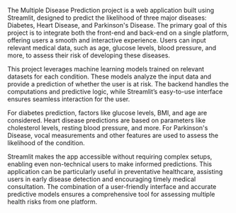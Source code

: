 The Multiple Disease Prediction project is a web application built using Streamlit, designed to predict the likelihood of three major diseases: Diabetes, Heart Disease, and Parkinson's Disease. The primary goal of this project is to integrate both the front-end and back-end on a single platform, offering users a smooth and interactive experience. Users can input relevant medical data, such as age, glucose levels, blood pressure, and more, to assess their risk of developing these diseases.

This project leverages machine learning models trained on relevant datasets for each condition. These models analyze the input data and provide a prediction of whether the user is at risk. The backend handles the computations and predictive logic, while Streamlit’s easy-to-use interface ensures seamless interaction for the user.

For diabetes prediction, factors like glucose levels, BMI, and age are considered. Heart disease predictions are based on parameters like cholesterol levels, resting blood pressure, and more. For Parkinson's Disease, vocal measurements and other features are used to assess the likelihood of the condition.

Streamlit makes the app accessible without requiring complex setups, enabling even non-technical users to make informed predictions. This application can be particularly useful in preventative healthcare, assisting users in early disease detection and encouraging timely medical consultation. The combination of a user-friendly interface and accurate predictive models ensures a comprehensive tool for assessing multiple health risks from one platform.
